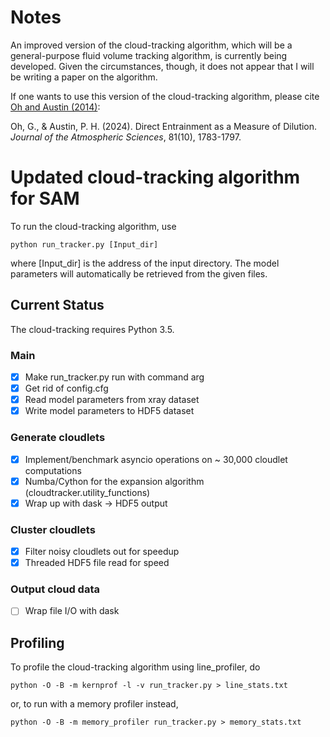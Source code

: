 
# Notes

An improved version of the cloud-tracking algorithm, which will be a general-purpose fluid volume tracking algorithm, is currently being developed. Given the circumstances, though, it does not appear that I will be writing a paper on the algorithm.

If one wants to use this version of the cloud-tracking algorithm, please cite [Oh and Austin (2014)](https://doi.org/10.1175/JAS-D-24-0018.1):

Oh, G., & Austin, P. H. (2024). Direct Entrainment as a Measure of Dilution. *Journal of the Atmospheric Sciences*, 81(10), 1783-1797.

# Updated cloud-tracking algorithm for SAM #
To run the cloud-tracking algorithm, use 

    python run_tracker.py [Input_dir]

where [Input_dir] is the address of the input directory. The model parameters will automatically be retrieved from the given files. 

## Current Status ##
The cloud-tracking requires Python 3.5.

### Main ###
- [x] Make run_tracker.py run with command arg
- [x] Get rid of config.cfg 
- [x] Read model parameters from xray dataset
- [x] Write model parameters to HDF5 dataset

### Generate cloudlets ###
- [x] Implement/benchmark asyncio operations on ~ 30,000 cloudlet computations
- [x] Numba/Cython for the expansion algorithm (cloudtracker.utility_functions)
- [x] Wrap up with dask -> HDF5 output

### Cluster cloudlets ###
- [x] Filter noisy cloudlets out for speedup
- [x] Threaded HDF5 file read for speed

### Output cloud data ###
- [ ] Wrap file I/O with dask 

## Profiling ##
To profile the cloud-tracking algorithm using line_profiler, do
    
    python -O -B -m kernprof -l -v run_tracker.py > line_stats.txt

or, to run with a memory profiler instead,  

    python -O -B -m memory_profiler run_tracker.py > memory_stats.txt
